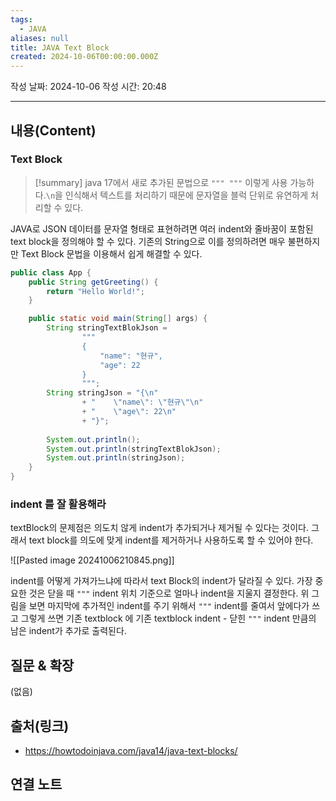 ```yaml
---
tags:
  - JAVA
aliases: null
title: JAVA Text Block
created: 2024-10-06T00:00:00.000Z
---
```

작성 날짜: 2024-10-06
작성 시간: 20:48


----
## 내용(Content)

### Text Block

>[!summary]
>java 17에서 새로 추가된 문법으로 `""" """` 이렇게 사용 가능하다.`\n`을 인식해서 텍스트를 처리하기 때문에 문자열을 블럭 단위로 유연하게 처리할 수 있다.

JAVA로 JSON 데이터를 문자열 형태로 표현하려면 여러 indent와 줄바꿈이 포함된 text block을 정의해야 할 수 있다. 기존의 String으로 이를 정의하려면 매우 불편하지만 Text Block 문법을 이용해서 쉽게 해결할 수 있다.

```java
public class App {
    public String getGreeting() {
        return "Hello World!";
    }

    public static void main(String[] args) {
        String stringTextBlokJson = 
                """
                {
                    "name": "현규",
                    "age": 22
                }
                """;
        String stringJson = "{\n" 
                + "    \"name\": \"현규\"\n"
                + "    \"age\": 22\n"
                + "}";
        
        System.out.println();
        System.out.println(stringTextBlokJson);
        System.out.println(stringJson);
    }
}
```

### indent 를 잘 활용해라

textBlock의 문제점은 의도치 않게 indent가 추가되거나 제거될 수 있다는 것이다. 그래서 text block를 의도에 맞게 indent를 제거하거나 사용하도록 할 수 있어야 한다.

![[Pasted image 20241006210845.png]]


indent를 어떻게 가져가느냐에 따라서 text Block의 indent가 달라질 수 있다. 가장 중요한 것은 닫을 때 `"""` indent 위치 기준으로 얼마나 indent을 지울지 결정한다. 위 그림을 보면 마지막에 추가적인 indent를 주기 위해서 `"""` indent를 줄여서 앞에다가 쓰고 그렇게 쓰면 기존 textblock 에 기존 textblock indent - 닫힌 `"""` indent 만큼의 남은 indent가 추가로 출력된다.


## 질문 & 확장

(없음)

## 출처(링크)

- https://howtodoinjava.com/java14/java-text-blocks/

## 연결 노트










